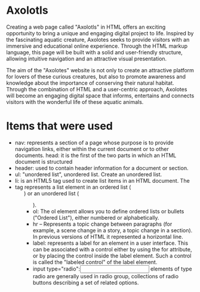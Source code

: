 # Axolotls
Creating a web page called "Axolotls" in HTML offers an exciting opportunity to bring a unique and engaging digital project to life. Inspired by the fascinating aquatic creature, Axolotes seeks to provide visitors with an immersive and educational online experience. Through the HTML markup language, this page will be built with a solid and user-friendly structure, allowing intuitive navigation and an attractive visual presentation.

The aim of the "Axolotes" website is not only to create an attractive platform for lovers of these curious creatures, but also to promote awareness and knowledge about the importance of conserving their natural habitat. Through the combination of HTML and a user-centric approach, Axolotes will become an engaging digital space that informs, entertains and connects visitors with the wonderful life of these aquatic animals.

# Items that were used
* nav: represents a section of a page whose purpose is to provide navigation links, either within the current document or to other documents.
head: it is the first of the two parts in which an HTML document is structured
* header: used to contain header information for a document or section.
* ul: "unordered list", unordered list. Create an unordered list.
* li: is an HTML5 tag used to create list items in an HTML document.
  The <li> tag represents a list element in an ordered list (<ol>) or an unordered list (<ul>).
* ol: The ol element allows you to define ordered lists or bullets ("Ordered List"), either numbered or alphabetically.
* hr – Represents a topic change between paragraphs (for example, a scene change in a story, a topic change in a section). In previous versions of HTML it represented a horizontal line.
* label: represents a label for an element in a user interface. This can be associated with a control either by using the for attribute, or by placing the control inside the label element. Such a control is called the "labeled control" of the label element.
* input type="radio":<input> elements of type radio are generally used in radio group, collections of radio buttons describing a set of related options.
